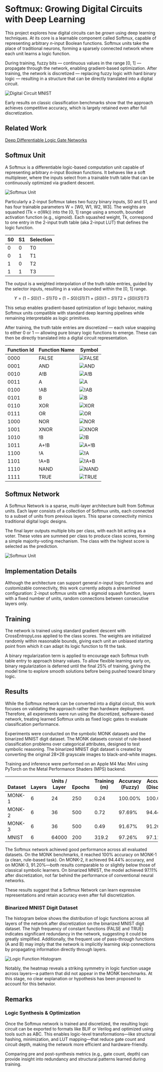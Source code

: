 # Softmux: Growing Digital Circuits with Deep Learning

This project explores how digital circuits can be _grown_ using deep learning techniques. At its core is a learnable component called Softmux, capable of representing arbitrary _n_-input Boolean functions. Softmux units take the place of traditional neurons, forming a sparsely connected network where each unit learns a logic function.

During training, fuzzy bits — continuous values in the range [0, 1] — propagate through the network, enabling gradient-based optimization. After training, the network is discretized — replacing fuzzy logic with hard binary logic — resulting in a structure that can be directly translated into a digital circuit.

![Digital Circuit MNIST](docs/images/digital-circuit-mnist.png)

Early results on classic classification benchmarks show that the approach achieves competitive accuracy, which is largely retained even after full discretization.

## Related Work
[Deep Differentiable Logic Gate Networks](https://github.com/Felix-Petersen/difflogic)

## Softmux Unit

A Softmux is a differentiable logic-based computation unit capable of representing arbitrary _n_-input Boolean functions. It behaves like a soft multiplexer, where the inputs select from a trainable truth table that can be continuously optimized via gradient descent.

![Softmux Unit](docs/images/softmux-unit.png)

Particularly a 2-input Softmux takes two fuzzy binary inputs, S0 and S1, and has four trainable parameters W = [W0, W1, W2, W3]. The weights are squashed (Tk = σ(Wk)) into the [0, 1] range using a smooth, bounded activation function (e.g.,  sigmoid). Each squashed weight, Tk, correspond to one entry in the 2-input truth table (aka 2-input LUT) that defines the logic function. 

| S0 | S1 | Selection   |
|----|----|-------------|
| 0  | 0  | T0          |
| 0  | 1  | T1          |
| 1  | 0  | T2          |
| 1  | 1  | T3          |

The output is a weighted interpolation of the truth table entries, guided by the selector inputs, resulting in a value bounded within the [0, 1] range.

$$
Y = (1 − S0)(1 − S1)T0 +
    (1 − S0)(    S1)T1 +
    (    S0)(1 − S1)T2 + 
    (    S0)(    S1)T3
$$

This setup enables gradient-based optimization of logic behavior, making Softmux units compatible with standard deep learning pipelines while remaining interpretable as logic primitives. 

After training, the truth table entries are discretized — each value snapping to either 0 or 1 — allowing pure binary logic functions to emerge. These can then be directly translated into a digital circuit representation.

| Function Id | Function Name   | Symbol                                            |
|-------------|-----------------|-------------------------------------------------|
| 0000        | FALSE           | ![FALSE](docs/images/gates/GATE-0000-FALSE.png) |
| 0001        | AND             | ![AND](docs/images/gates/GATE-0001-AND.png) |
| 0010        | A!B             | ![A!B](docs/images/gates/GATE-0010-AANDNOTB.png) |
| 0011        | A               | ![A](docs/images/gates/GATE-0011-A.png) |
| 0100        | !AB             | ![!AB](docs/images/gates/GATE-0100-NOTAANDB.png) |
| 0101        | B               | ![B](docs/images/gates/GATE-0101-B.png) |
| 0110        | XOR             | ![XOR](docs/images/gates/GATE-0110-XOR.png) |
| 0111        | OR              | ![OR](docs/images/gates/GATE-0111-OR.png) |
| 1000        | NOR             | ![NOR](docs/images/gates/GATE-1000-NOR.png) |
| 1001        | XNOR            | ![XNOR](docs/images/gates/GATE-1001-XNOR.png) |
| 1010        | !B              | ![!B](docs/images/gates/GATE-1010-NOTB.png) |
| 1011        | A+!B            | ![A+!B](docs/images/gates/GATE-1011-AORNOTB.png) |
| 1100        | !A              | ![!A](docs/images/gates/GATE-1100-NOTA.png) |
| 1101        | !A+B            | ![!A+B](docs/images/gates/GATE-1101-NOTAORB.png) |
| 1110        | NAND            | ![NAND](docs/images/gates/GATE-1110-NAND.png) |
| 1111        | TRUE            | ![TRUE](docs/images/gates/GATE-1111-TRUE.png) |

## Softmux Network
A Softmux Network is a sparse, multi-layer architecture built from Softmux units. Each layer consists of a collection of Softmux units, each connected to a subset of units from  previous layers. This sparse connectivity mimics traditional digital logic designs. 

The final layer outputs multiple bits per class, with each bit acting as a voter. These votes are summed per class to produce class scores, forming a simple majority-voting mechanism. The class with the highest score is selected as the prediction.

![Softmux Unit](docs/images/softmux-network.png)

## Implementation Details

Although the architecture can support general _n_-input logic functions and customizable connectivity, this work currently adopts a streamlined configuration: 2-input softmux units with a sigmoid squash function, layers with a fixed number of units, random connections between consecutive layers only.

## Training

The network is trained using standard gradient descent with CrossEntropyLoss applied to the class scores. The weights are initialized randomly within reasonable bounds, giving each unit an unbiased starting point from which it can adapt its logic function to fit the task.

A binary regularization term is applied to encourage each Softmux truth table entry to approach binary values. To allow flexible learning early on, binary regularization is deferred until the final 25% of training, giving the model time to explore smooth solutions before being pushed toward binary logic. 

## Results

While the Softmux network can be converted into a digital circuit, this work focuses on validating the approach rather than hardware deployment. Therefore, all experiments were run using the discretized, software-based network, treating learned Softmux units as fixed logic gates to evaluate classification performance.

Experiments were conducted on the symbolic MONK datasets and the binarized MNIST digit dataset. The MONK datasets consist of rule-based classification problems over categorical attributes, designed to test symbolic reasoning. The binarized MNIST digit dataset is created by converting the original 28×28 grayscale images to black-and-white images. 

Training and inference were performed on an Apple M4 Mac Mini using PyTorch on the Metal Performance Shaders (MPS) backend.

| <br>Dataset | <br>Layers | Units /<br>Layer | <br>Epochs | Training<br>(m) | Accuracy<br>(Fuzzy) | Accuracy<br>(Discrete) |
|---------|--------|---------------|--------|--------------|------------------|---------------------|
| MONK-1  | 6 |    24 | 250 | 0.24 | 100.00% | 100.00% |
| MONK-2  | 6 |    36 | 500 | 0.72  | 97.69% | 94.44% |
| MONK-3  | 6 |    36 | 500 | 0.49 | 91.67%  | 91.20% |
| MNIST   | 6 | 64000 | 200 | 319.2  | 97.26% | 97.11% |

The Softmux network achieved good performance across all evaluated datasets. On the MONK benchmarks, it reached 100% accuracy on MONK-1 (a clean, rule-based task). On MONK-2, it achieved 94.44% accuracy, and on MONK-3, 91.20%—both results comparable to or slightly below those of classical symbolic learners. On binarized MNIST, the model achieved 97.11% after discretization, not far behind the performance of conventional neural networks. 

These results suggest that a Softmux Network can learn expressive representations and retain accuracy even after full discretization.

### Binarized MNIST Digit Dataset

The histogram below shows the distribution of logic functions across all layers of the network after discretization on the binarized MNIST digit dataset. The high frequency of constant functions (FALSE and TRUE) indicates significant redundancy in the network, suggesting it could be greatly simplified. Additionally, the frequent use of pass-through functions (A and B) may imply that the network is implicitly learning skip connections by propagating information directly through layers.

![Logic Function Histogram](docs/images/mnist-logic_function_histogram_grid.png)

Notably, the heatmap reveals a striking symmetry in logic function usage across layers—a pattern that did not appear in the MONK benchmarks. At this stage, no clear explanation or hypothesis has been proposed to account for this behavior.


## Remarks
### Logic Synthesis & Optimization
Once the Softmux network is trained and discretized, the resulting logic circuit can be exported to formats like BLIF or Verilog and optimized using tools such as ABC. This enables logic-level transformations—like structural hashing, minimization, and LUT mapping—that reduce gate count and circuit depth, making the network more efficient and hardware-friendly.

Comparing pre and post-synthesis metrics (e.g., gate count, depth) can provide insight into redundancy and structural patterns learned during training. 

